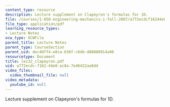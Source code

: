 ```yaml
---
content_type: resource
description: Lecture supplement on Clapeyron's formulas for 1D.
file: /courses/1-050-engineering-mechanics-i-fall-2007/a772ecdcf16244e8ac8a7e46422ae8dd_lec32_clapeyron.pdf
file_type: application/pdf
learning_resource_types:
- Lecture Notes
ocw_type: OCWFile
parent_title: Lecture Notes
parent_type: CourseSection
parent_uid: dec40ff4-e8ca-636f-c6db-d88880914a96
resourcetype: Document
title: lec32_clapeyron.pdf
uid: a772ecdc-f162-44e8-ac8a-7e46422ae8dd
video_files:
  video_thumbnail_file: null
video_metadata:
  youtube_id: null
---
```

Lecture supplement on Clapeyron's formulas for 1D.

